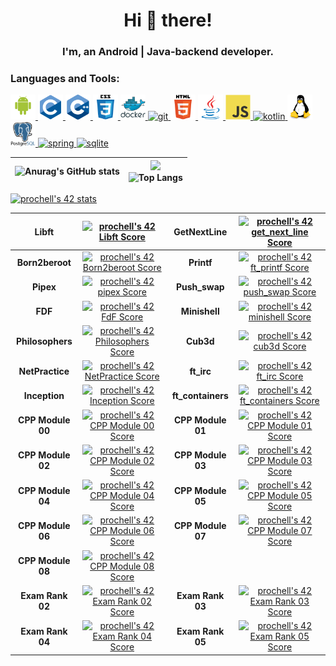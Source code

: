 <h1 align="center">Hi 👋 there!</h1>
<h3 align="center">I'm, an Android | Java-backend developer.</h3>

<h3 align="left">Languages and Tools:</h3>
<p align="left"> <a href="https://developer.android.com" target="_blank" rel="noreferrer"> <img src="https://raw.githubusercontent.com/devicons/devicon/master/icons/android/android-original-wordmark.svg" alt="android" width="40" height="40"/> </a> <a href="https://www.cprogramming.com/" target="_blank" rel="noreferrer"> <img src="https://raw.githubusercontent.com/devicons/devicon/master/icons/c/c-original.svg" alt="c" width="40" height="40"/> </a> <a href="https://www.w3schools.com/cpp/" target="_blank" rel="noreferrer"> <img src="https://raw.githubusercontent.com/devicons/devicon/master/icons/cplusplus/cplusplus-original.svg" alt="cplusplus" width="40" height="40"/> </a> <a href="https://www.w3schools.com/css/" target="_blank" rel="noreferrer"> <img src="https://raw.githubusercontent.com/devicons/devicon/master/icons/css3/css3-original-wordmark.svg" alt="css3" width="40" height="40"/> </a> <a href="https://www.docker.com/" target="_blank" rel="noreferrer"> <img src="https://raw.githubusercontent.com/devicons/devicon/master/icons/docker/docker-original-wordmark.svg" alt="docker" width="40" height="40"/> </a> <a href="https://git-scm.com/" target="_blank" rel="noreferrer"> <img src="https://www.vectorlogo.zone/logos/git-scm/git-scm-icon.svg" alt="git" width="40" height="40"/> </a> <a href="https://www.w3.org/html/" target="_blank" rel="noreferrer"> <img src="https://raw.githubusercontent.com/devicons/devicon/master/icons/html5/html5-original-wordmark.svg" alt="html5" width="40" height="40"/> </a> <a href="https://www.java.com" target="_blank" rel="noreferrer"> <img src="https://raw.githubusercontent.com/devicons/devicon/master/icons/java/java-original.svg" alt="java" width="40" height="40"/> </a> <a href="https://developer.mozilla.org/en-US/docs/Web/JavaScript" target="_blank" rel="noreferrer"> <img src="https://raw.githubusercontent.com/devicons/devicon/master/icons/javascript/javascript-original.svg" alt="javascript" width="40" height="40"/> </a> <a href="https://kotlinlang.org" target="_blank" rel="noreferrer"> <img src="https://www.vectorlogo.zone/logos/kotlinlang/kotlinlang-icon.svg" alt="kotlin" width="40" height="40"/> </a> <a href="https://www.linux.org/" target="_blank" rel="noreferrer"> <img src="https://raw.githubusercontent.com/devicons/devicon/master/icons/linux/linux-original.svg" alt="linux" width="40" height="40"/> </a> <a href="https://www.postgresql.org" target="_blank" rel="noreferrer"> <img src="https://raw.githubusercontent.com/devicons/devicon/master/icons/postgresql/postgresql-original-wordmark.svg" alt="postgresql" width="40" height="40"/> </a> <a href="https://spring.io/" target="_blank" rel="noreferrer"> <img src="https://www.vectorlogo.zone/logos/springio/springio-icon.svg" alt="spring" width="40" height="40"/> </a> <a href="https://www.sqlite.org/" target="_blank" rel="noreferrer"> <img src="https://www.vectorlogo.zone/logos/sqlite/sqlite-icon.svg" alt="sqlite" width="40" height="40"/> </a> </p>


| ![Anurag's GitHub stats](https://github-readme-stats.vercel.app/api?username=Nike2406)  | ![](https://komarev.com/ghpvc/?username=Nike2406) <br> ![Top Langs](https://github-readme-stats.vercel.app/api/top-langs/?username=Nike2406&layout=compact&hide=Objective-C,Roff,Makefile&langs_count=6) |
| ------------ | ------------ |


[![prochell's 42 stats](https://badge42.vercel.app/api/v2/cl3srn7rj004509l83g8l8udq/stats?cursusId=21&coalitionId=104)](https://github.com/JaeSeoKim/badge42)


| **Libft** | [![prochell's 42 Libft Score](https://badge42.vercel.app/api/v2/cl3srn7rj004509l83g8l8udq/project/2157819)](https://github.com/JaeSeoKim/badge42) | **GetNextLine** | [![prochell's 42 get_next_line Score](https://badge42.vercel.app/api/v2/cl3srn7rj004509l83g8l8udq/project/2171568)](https://github.com/JaeSeoKim/badge42) |
| :------------: | :------------: | :------------: | :------------: |
| **Born2beroot** | [![prochell's 42 Born2beroot Score](https://badge42.vercel.app/api/v2/cl3srn7rj004509l83g8l8udq/project/2177937)](https://github.com/JaeSeoKim/badge42) | **Printf** | [![prochell's 42 ft_printf Score](https://badge42.vercel.app/api/v2/cl3srn7rj004509l83g8l8udq/project/2172078)](https://github.com/JaeSeoKim/badge42) |
| **Pipex** | [![prochell's 42 pipex Score](https://badge42.vercel.app/api/v2/cl3srn7rj004509l83g8l8udq/project/2246863)](https://github.com/JaeSeoKim/badge42) | **Push_swap** | [![prochell's 42 push_swap Score](https://badge42.vercel.app/api/v2/cl3srn7rj004509l83g8l8udq/project/2246864)](https://github.com/JaeSeoKim/badge42) |
| **FDF** | [![prochell's 42 FdF Score](https://badge42.vercel.app/api/v2/cl3srn7rj004509l83g8l8udq/project/2299713)](https://github.com/JaeSeoKim/badge42) | **Minishell** | [![prochell's 42 minishell Score](https://badge42.vercel.app/api/v2/cl3srn7rj004509l83g8l8udq/project/2301191)](https://github.com/JaeSeoKim/badge42) |
| **Philosophers** | [![prochell's 42 Philosophers Score](https://badge42.vercel.app/api/v2/cl3srn7rj004509l83g8l8udq/project/2301190)](https://github.com/JaeSeoKim/badge42) | **Cub3d** | [![prochell's 42 cub3d Score](https://badge42.vercel.app/api/v2/cl3srn7rj004509l83g8l8udq/project/2413541)](https://github.com/JaeSeoKim/badge42) |
| **NetPractice** | [![prochell's 42 NetPractice Score](https://badge42.vercel.app/api/v2/cl3srn7rj004509l83g8l8udq/project/2413544)](https://github.com/JaeSeoKim/badge42) | **ft_irc** | [![prochell's 42 ft_irc Score](https://badge42.vercel.app/api/v2/cl3srn7rj004509l83g8l8udq/project/2519457)](https://github.com/JaeSeoKim/badge42) |
| **Inception** | [![prochell's 42 Inception Score](https://badge42.vercel.app/api/v2/cl3srn7rj004509l83g8l8udq/project/2517981)](https://github.com/JaeSeoKim/badge42) | **ft_containers** | [![prochell's 42 ft_containers Score](https://badge42.vercel.app/api/v2/cl3srn7rj004509l83g8l8udq/project/2517980)](https://github.com/JaeSeoKim/badge42) |
| **CPP Module 00** | [![prochell's 42 CPP Module 00 Score](https://badge42.vercel.app/api/v2/cl3srn7rj004509l83g8l8udq/project/2413542)](https://github.com/JaeSeoKim/badge42) | **CPP Module 01** | [![prochell's 42 CPP Module 01 Score](https://badge42.vercel.app/api/v2/cl3srn7rj004509l83g8l8udq/project/2440343)](https://github.com/JaeSeoKim/badge42) |
| **CPP Module 02** | [![prochell's 42 CPP Module 02 Score](https://badge42.vercel.app/api/v2/cl3srn7rj004509l83g8l8udq/project/2443034)](https://github.com/JaeSeoKim/badge42) | **CPP Module 03** | [![prochell's 42 CPP Module 03 Score](https://badge42.vercel.app/api/v2/cl3srn7rj004509l83g8l8udq/project/2449636)](https://github.com/JaeSeoKim/badge42) |
| **CPP Module 04** | [![prochell's 42 CPP Module 04 Score](https://badge42.vercel.app/api/v2/cl3srn7rj004509l83g8l8udq/project/2451088)](https://github.com/JaeSeoKim/badge42) | **CPP Module 05** | [![prochell's 42 CPP Module 05 Score](https://badge42.vercel.app/api/v2/cl3srn7rj004509l83g8l8udq/project/2451932)](https://github.com/JaeSeoKim/badge42) |
| **CPP Module 06** | [![prochell's 42 CPP Module 06 Score](https://badge42.vercel.app/api/v2/cl3srn7rj004509l83g8l8udq/project/2454720)](https://github.com/JaeSeoKim/badge42) | **CPP Module 07** | [![prochell's 42 CPP Module 07 Score](https://badge42.vercel.app/api/v2/cl3srn7rj004509l83g8l8udq/project/2458438)](https://github.com/JaeSeoKim/badge42) |
| **CPP Module 08** | [![prochell's 42 CPP Module 08 Score](https://badge42.vercel.app/api/v2/cl3srn7rj004509l83g8l8udq/project/2459105)](https://github.com/JaeSeoKim/badge42) |
| **Exam Rank 02** | [![prochell's 42 Exam Rank 02 Score](https://badge42.vercel.app/api/v2/cl3srn7rj004509l83g8l8udq/project/2204863)](https://github.com/JaeSeoKim/badge42) | **Exam Rank 03** | [![prochell's 42 Exam Rank 03 Score](https://badge42.vercel.app/api/v2/cl3srn7rj004509l83g8l8udq/project/2378668)](https://github.com/JaeSeoKim/badge42) |
| **Exam Rank 04** | [![prochell's 42 Exam Rank 04 Score](https://badge42.vercel.app/api/v2/cl3srn7rj004509l83g8l8udq/project/2437154)](https://github.com/JaeSeoKim/badge42) | **Exam Rank 05** | [![prochell's 42 Exam Rank 05 Score](https://badge42.vercel.app/api/v2/cl3srn7rj004509l83g8l8udq/project/2563109)](https://github.com/JaeSeoKim/badge42) |
